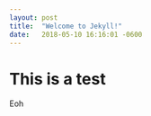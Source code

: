 ```yaml
---
layout: post
title:  "Welcome to Jekyll!"
date:   2018-05-10 16:16:01 -0600
---
```


# This is a test

Eoh
